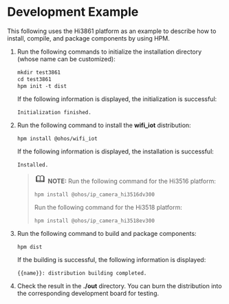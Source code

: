 # Development Example<a name="EN-US_TOPIC_0000001072143838"></a>

This following uses the Hi3861 platform as an example to describe how to install, compile, and package components by using HPM.

1.  Run the following commands to initialize the installation directory \(whose name can be customized\):

    ```
    mkdir test3861
    cd test3861
    hpm init -t dist
    ```

    If the following information is displayed, the initialization is successful:

    ```
    Initialization finished.
    ```

2.  Run the following command to install the  **wifi\_iot**  distribution:

    ```
    hpm install @ohos/wifi_iot
    ```

    If the following information is displayed, the installation is successful:

    ```
    Installed.
    ```

    >![](public_sys-resources/icon-note.gif) **NOTE:** 
    >Run the following command for the Hi3516 platform:
    >```
    >hpm install @ohos/ip_camera_hi3516dv300
    >```
    >Run the following command for the Hi3518 platform:
    >```
    >hpm install @ohos/ip_camera_hi3518ev300
    >```

3.  Run the following command to build and package components:

    ```
    hpm dist
    ```

    If the building is successful, the following information is displayed:

    ```
    {{name}}: distribution building completed.
    ```

4.  Check the result in the  **./out**  directory. You can burn the distribution into the corresponding development board for testing.

